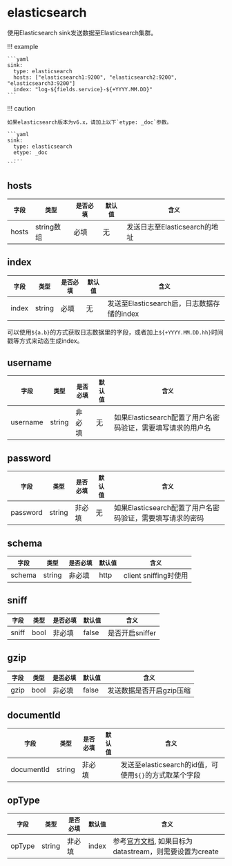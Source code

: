 # elasticsearch

使用Elasticsearch sink发送数据至Elasticsearch集群。

!!! example

    ```yaml
    sink:
      type: elasticsearch
      hosts: ["elasticsearch1:9200", "elasticsearch2:9200", "elasticsearch3:9200"]
      index: "log-${fields.service}-${+YYYY.MM.DD}"
    ```


!!! caution

    如果elasticsearch版本为v6.x，请加上以下`etype: _doc`参数。
    
    ```yaml
    sink:
      type: elasticsearch
      etype: _doc
      ...
    ```


## hosts

|    `字段`   |    `类型`    |  `是否必填`  |  `默认值`  |  `含义`  |
| ---------- | ----------- | ----------- | --------- | -------- |
| hosts | string数组  |    必填    |   无  | 发送日志至Elasticsearch的地址 |


## index

|    `字段`   |    `类型`    |  `是否必填`  |  `默认值`  |  `含义`  |
| ---------- | ----------- | ----------- | --------- | -------- |
| index | string  |    必填    |   无  | 发送至Elasticsearch后，日志数据存储的index |

可以使用`${a.b}`的方式获取日志数据里的字段，或者加上`${+YYYY.MM.DD.hh}`时间戳等方式来动态生成index。

## username

|    `字段`   |    `类型`    |  `是否必填`  |  `默认值`  |  `含义`  |
| ---------- | ----------- | ----------- | --------- | -------- |
| username | string  |    非必填    |   无  | 如果Elasticsearch配置了用户名密码验证，需要填写请求的用户名 |



## password

|    `字段`   |    `类型`    |  `是否必填`  |  `默认值`  |  `含义`  |
| ---------- | ----------- | ----------- | --------- | -------- |
| password | string  |    非必填    |   无  | 如果Elasticsearch配置了用户名密码验证，需要填写请求的密码 |

## schema

|    `字段`   |    `类型`    |  `是否必填`  |  `默认值`  |  `含义`  |
| ---------- | ----------- | ----------- | --------- | -------- |
| schema | string  |    非必填    |   http  | client sniffing时使用 |

## sniff

|    `字段`   |    `类型`    |  `是否必填`  |  `默认值`  |  `含义`  |
| ---------- | ----------- | ----------- | --------- | -------- |
| sniff | bool  |    非必填    |   false  | 是否开启sniffer |

## gzip

|    `字段`   |    `类型`    |  `是否必填`  |  `默认值`  |  `含义`  |
| ---------- | ----------- | ----------- | --------- | -------- |
| gzip | bool  |    非必填    |   false  | 发送数据是否开启gzip压缩 |

## documentId

|    `字段`   |    `类型`    |  `是否必填`  |  `默认值`  |  `含义`  |
| ---------- | ----------- | ----------- | --------- | -------- |
| documentId | string  |    非必填    |     | 发送至elasticsearch的id值，可使用`${}`的方式取某个字段 |

## opType

|    `字段`   |    `类型`    |  `是否必填`  |  `默认值`  |  `含义`  |
| ---------- | ----------- | ----------- | --------- | -------- |
| opType | string  |    非必填    |   index  | 参考[官方文档](https://www.elastic.co/guide/en/elasticsearch/reference/master/docs-index_.html#docs-index-api-query-params), 如果目标为datastream，则需要设置为create |

